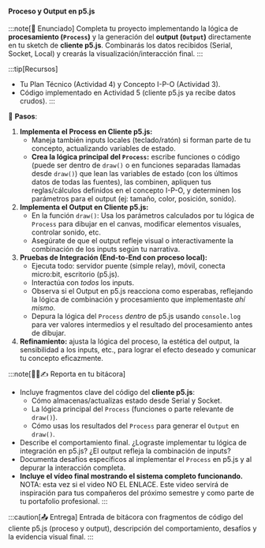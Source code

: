 #### Proceso y Output en p5.js

:::note[🎯 Enunciado]
Completa tu proyecto implementando la lógica de **procesamiento (`Process`)** y la generación del **output (`Output`)** directamente en tu sketch de **cliente p5.js**. Combinarás los datos recibidos (Serial, Socket, Local) y crearás la visualización/interacción final.
:::

:::tip[Recursos]
*   Tu Plan Técnico (Actividad 4) y Concepto I-P-O (Actividad 3).
*   Código implementado en Actividad 5 (cliente p5.js ya recibe datos crudos).
:::

👣 **Pasos**:

1.  **Implementa el Process en Cliente p5.js:**
    *   Maneja también inputs locales (teclado/ratón) si forman parte de tu concepto, actualizando variables de estado.
    *   **Crea la lógica principal del `Process`:** escribe funciones o código (puede ser dentro de `draw()` o en funciones separadas llamadas desde `draw()`) que lean las variables de estado (con los últimos datos de todas las fuentes), las combinen, apliquen tus reglas/cálculos definidos en el concepto I-P-O, y determinen los parámetros para el output (ej: tamaño, color, posición, sonido).
2.  **Implementa el Output en Cliente p5.js:**
    *   En la función `draw()`: Usa los parámetros calculados por tu lógica de `Process` para dibujar en el canvas, modificar elementos visuales, controlar sonido, etc.
    *   Asegúrate de que el output refleje visual o interactivamente la combinación de los inputs según tu narrativa.
3.  **Pruebas de Integración (End-to-End con proceso local):**
    *   Ejecuta todo: servidor puente (simple relay), móvil, conecta micro:bit, escritorio (p5.js).
    *   Interactúa con *todos* los inputs.
    *   Observa si el Output en p5.js reacciona como esperabas, reflejando la lógica de combinación y procesamiento que implementaste *ahí mismo*.
    *   Depura la lógica del `Process` *dentro* de p5.js usando `console.log` para ver valores intermedios y el resultado del procesamiento antes de dibujar.
4.  **Refinamiento:** ajusta la lógica del proceso, la estética del output, la sensibilidad a los inputs, etc., para lograr el efecto deseado y comunicar tu concepto eficazmente.

:::note[🧐🧪✍️ Reporta en tu bitácora]
*   Incluye fragmentos clave del código del **cliente p5.js**:
    *   Cómo almacenas/actualizas estado desde Serial y Socket.
    *   La lógica principal del `Process` (funciones o parte relevante de `draw()`).
    *   Cómo usas los resultados del `Process` para generar el `Output` en `draw()`.
*   Describe el comportamiento final. ¿Lograste implementar tu lógica de integración en p5.js? ¿El output refleja la combinación de inputs?
*   Documenta desafíos específicos al implementar el `Process` en p5.js y al depurar la interacción completa.
*   **Incluye el vídeo final mostrando el sistema completo funcionando.** NOTA: esta vez si el video NO EL ENLACE.
Este video servirá de inspiración para tus compañeros del próximo semestre y como parte de tu portafolio 
profesional.
:::

:::caution[📤 Entrega]
Entrada de bitácora con fragmentos de código del cliente p5.js (proceso y output), descripción del comportamiento, desafíos y la evidencia visual final.
:::
